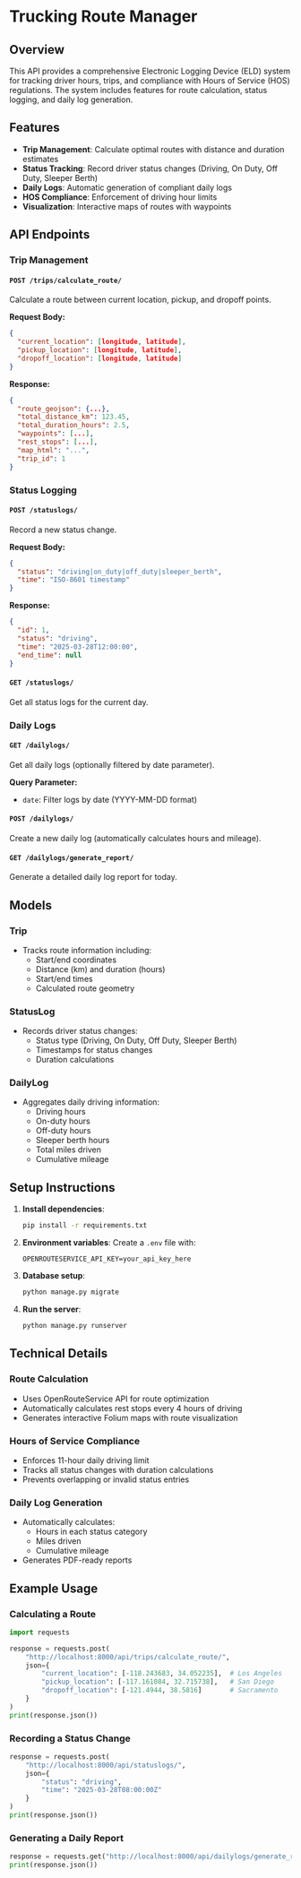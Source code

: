 # Trucking Route Manager

## Overview

This API provides a comprehensive Electronic Logging Device (ELD) system for tracking driver hours, trips, and compliance with Hours of Service (HOS) regulations. The system includes features for route calculation, status logging, and daily log generation.

## Features

- **Trip Management**: Calculate optimal routes with distance and duration estimates
- **Status Tracking**: Record driver status changes (Driving, On Duty, Off Duty, Sleeper Berth)
- **Daily Logs**: Automatic generation of compliant daily logs
- **HOS Compliance**: Enforcement of driving hour limits
- **Visualization**: Interactive maps of routes with waypoints

## API Endpoints

### Trip Management

#### `POST /trips/calculate_route/`
Calculate a route between current location, pickup, and dropoff points.

**Request Body:**
```json
{
  "current_location": [longitude, latitude],
  "pickup_location": [longitude, latitude],
  "dropoff_location": [longitude, latitude]
}
```

**Response:**
```json
{
  "route_geojson": {...},
  "total_distance_km": 123.45,
  "total_duration_hours": 2.5,
  "waypoints": [...],
  "rest_stops": [...],
  "map_html": "...",
  "trip_id": 1
}
```

### Status Logging

#### `POST /statuslogs/`
Record a new status change.

**Request Body:**
```json
{
  "status": "driving|on_duty|off_duty|sleeper_berth",
  "time": "ISO-8601 timestamp"
}
```

**Response:**
```json
{
  "id": 1,
  "status": "driving",
  "time": "2025-03-28T12:00:00",
  "end_time": null
}
```

#### `GET /statuslogs/`
Get all status logs for the current day.

### Daily Logs

#### `GET /dailylogs/`
Get all daily logs (optionally filtered by date parameter).

**Query Parameter:**
- `date`: Filter logs by date (YYYY-MM-DD format)

#### `POST /dailylogs/`
Create a new daily log (automatically calculates hours and mileage).

#### `GET /dailylogs/generate_report/`
Generate a detailed daily log report for today.

## Models

### Trip
- Tracks route information including:
  - Start/end coordinates
  - Distance (km) and duration (hours)
  - Start/end times
  - Calculated route geometry

### StatusLog
- Records driver status changes:
  - Status type (Driving, On Duty, Off Duty, Sleeper Berth)
  - Timestamps for status changes
  - Duration calculations

### DailyLog
- Aggregates daily driving information:
  - Driving hours
  - On-duty hours
  - Off-duty hours
  - Sleeper berth hours
  - Total miles driven
  - Cumulative mileage

## Setup Instructions

1. **Install dependencies**:
   ```bash
   pip install -r requirements.txt
   ```

2. **Environment variables**:
   Create a `.env` file with:
   ```
   OPENROUTESERVICE_API_KEY=your_api_key_here
   ```

3. **Database setup**:
   ```bash
   python manage.py migrate
   ```

4. **Run the server**:
   ```bash
   python manage.py runserver
   ```

## Technical Details

### Route Calculation
- Uses OpenRouteService API for route optimization
- Automatically calculates rest stops every 4 hours of driving
- Generates interactive Folium maps with route visualization

### Hours of Service Compliance
- Enforces 11-hour daily driving limit
- Tracks all status changes with duration calculations
- Prevents overlapping or invalid status entries

### Daily Log Generation
- Automatically calculates:
  - Hours in each status category
  - Miles driven
  - Cumulative mileage
- Generates PDF-ready reports

## Example Usage

### Calculating a Route
```python
import requests

response = requests.post(
    "http://localhost:8000/api/trips/calculate_route/",
    json={
        "current_location": [-118.243683, 34.052235],  # Los Angeles
        "pickup_location": [-117.161084, 32.715738],   # San Diego
        "dropoff_location": [-121.4944, 38.5816]       # Sacramento
    }
)
print(response.json())
```

### Recording a Status Change
```python
response = requests.post(
    "http://localhost:8000/api/statuslogs/",
    json={
        "status": "driving",
        "time": "2025-03-28T08:00:00Z"
    }
)
print(response.json())
```

### Generating a Daily Report
```python
response = requests.get("http://localhost:8000/api/dailylogs/generate_report/")
print(response.json())
```

